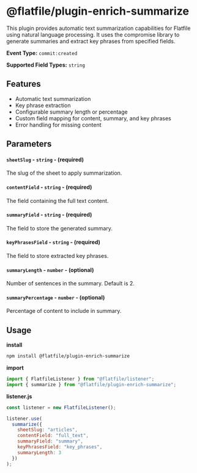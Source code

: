 <!-- START_INFOCARD -->

# @flatfile/plugin-enrich-summarize

This plugin provides automatic text summarization capabilities for Flatfile using natural language processing. It uses the compromise library to generate summaries and extract key phrases from specified fields.

**Event Type:** `commit:created`

**Supported Field Types:** `string`

<!-- END_INFOCARD -->

## Features

- Automatic text summarization
- Key phrase extraction
- Configurable summary length or percentage
- Custom field mapping for content, summary, and key phrases
- Error handling for missing content

## Parameters

#### `sheetSlug` - `string` - (required)
The slug of the sheet to apply summarization.

#### `contentField` - `string` - (required)
The field containing the full text content.

#### `summaryField` - `string` - (required)
The field to store the generated summary.

#### `keyPhrasesField` - `string` - (required)
The field to store extracted key phrases.

#### `summaryLength` - `number` - (optional)
Number of sentences in the summary. Default is 2.

#### `summaryPercentage` - `number` - (optional)
Percentage of content to include in summary.

## Usage

**install**
```bash
npm install @flatfile/plugin-enrich-summarize
```

**import**
```javascript
import { FlatfileListener } from "@flatfile/listener";
import { summarize } from "@flatfile/plugin-enrich-summarize";
```

**listener.js**
```javascript
const listener = new FlatfileListener();

listener.use(
  summarize({
    sheetSlug: "articles",
    contentField: "full_text",
    summaryField: "summary",
    keyPhrasesField: "key_phrases",
    summaryLength: 3
  })
);
```
